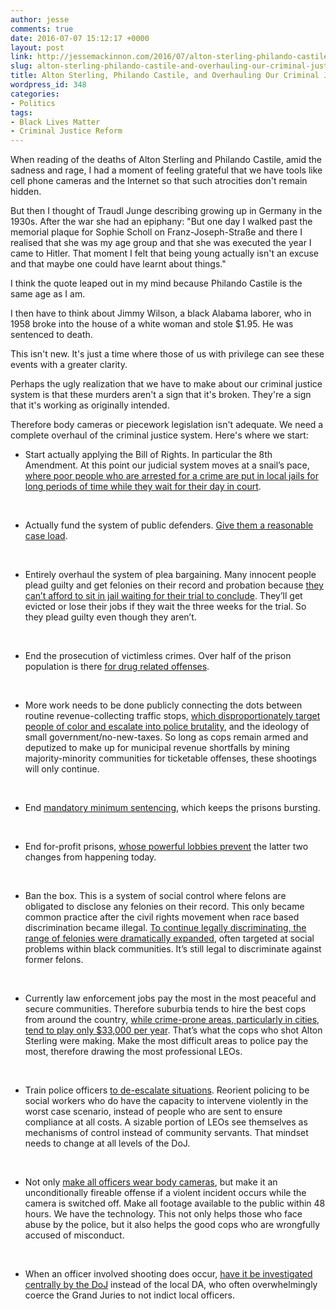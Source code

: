 ```yaml
---
author: jesse
comments: true
date: 2016-07-07 15:12:17 +0000
layout: post
link: http://jessemackinnon.com/2016/07/alton-sterling-philando-castile-and-overhauling-our-criminal-justice-system/
slug: alton-sterling-philando-castile-and-overhauling-our-criminal-justice-system
title: Alton Sterling, Philando Castile, and Overhauling Our Criminal Justice System.
wordpress_id: 348
categories:
- Politics
tags:
- Black Lives Matter
- Criminal Justice Reform
---
```


When reading of the deaths of Alton Sterling and Philando Castile, amid the sadness and rage, I had a moment of feeling grateful that we have tools like cell phone cameras and the Internet so that such atrocities don't remain hidden.

But then I thought of Traudl Junge describing growing up in Germany in the 1930s. After the war she had an epiphany: "But one day I walked past the memorial plaque for Sophie Scholl on Franz-Joseph-Straße and there I realised that she was my age group and that she was executed the year I came to Hitler. That moment I felt that being young actually isn't an excuse and that maybe one could have learnt about things."




I think the quote leaped out in my mind because Philando Castile is the same age as I am.

I then have to think about Jimmy Wilson, a black Alabama laborer, who in 1958 broke into the house of a white woman and stole $1.95. He was sentenced to death.

This isn't new. It's just a time where those of us with privilege can see these events with a greater clarity.

Perhaps the ugly realization that we have to make about our criminal justice system is that these murders aren't a sign that it's broken. They're a sign that it's working as originally intended.

Therefore body cameras or piecework legislation isn't adequate. We need a complete overhaul of the criminal justice system. Here's where we start:











- Start actually applying the Bill of Rights. In particular the 8th Amendment. At this point our judicial system moves at a snail’s pace, [where poor people who are arrested for a crime are put in local jails for long periods of time while they wait for their day in court](http://www.americasquarterly.org/aborn-prisons).










 










- Actually fund the system of public defenders. [Give them a reasonable case load](https://www.theguardian.com/commentisfree/2015/jun/17/poor-rely-public-defenders-too-overworked). 










 










- Entirely overhaul the system of plea bargaining. Many innocent people plead guilty and get felonies on their record and probation because [they can’t afford to sit in jail waiting for their trial to conclude](http://www.nybooks.com/articles/2014/11/20/why-innocent-people-plead-guilty/). They’ll get evicted or lose their jobs if they wait the three weeks for the trial. So they plead guilty even though they aren’t.










 










- End the prosecution of victimless crimes. Over half of the prison population is there [for drug related offenses](https://www.washingtonpost.com/posteverything/wp/2016/01/26/prisons-are-full-of-low-level-offenders-its-time-to-rethink-our-sentencing-laws/).










 










- More work needs to be done publicly connecting the dots between routine revenue-collecting traffic stops, [which disproportionately target people of color and escalate into police brutality](http://www.motherjones.com/politics/2015/07/police-shootings-traffic-stops-excessive-fines), and the ideology of small government/no-new-taxes. So long as cops remain armed and deputized to make up for municipal revenue shortfalls by mining majority-minority communities for ticketable offenses, these shootings will only continue.










 










- End [mandatory minimum sentencing](https://www.theguardian.com/commentisfree/2015/oct/01/a-criminal-justice-reform-bill-mandatory-minimums-not-enough), which keeps the prisons bursting.










 










- End for-profit prisons, [whose powerful lobbies prevent](https://www.washingtonpost.com/posteverything/wp/2015/04/28/how-for-profit-prisons-have-become-the-biggest-lobby-no-one-is-talking-about/) the latter two changes from happening today.










 










- Ban the box. This is a system of social control where felons are obligated to disclose any felonies on their record. This only became common practice after the civil rights movement when race based discrimination became illegal. [To continue legally discriminating, the range of felonies were dramatically expanded](http://www.truth-out.org/opinion/item/10629-truthout-interviews-michelle-alexander-on-the-irrational-race-bias-of-the-criminal-justice-and-prison-systems), often targeted at social problems within black communities. It’s still legal to discriminate against former felons.










 










- Currently law enforcement jobs pay the most in the most peaceful and secure communities. Therefore suburbia tends to hire the best cops from around the country, [while crime-prone areas, particularly in cities, tend to play only $33,000 per year](http://www.nbcnews.com/feature/in-plain-sight/police-pay-gap-many-americas-finest-struggle-poverty-wages-n232701). That’s what the cops who shot Alton Sterling were making. Make the most difficult areas to police pay the most, therefore drawing the most professional LEOs.










 










- Train police officers [to de-escalate situations](http://www.nytimes.com/2015/06/28/us/long-taught-to-use-force-police-warily-learn-to-de-escalate.html). Reorient policing to be social workers who do have the capacity to intervene violently in the worst case scenario, instead of people who are sent to ensure compliance at all costs. A sizable portion of LEOs see themselves as mechanisms of control instead of community servants. That mindset needs to change at all levels of the DoJ.










 










- Not only [make all officers wear body cameras](http://www.huffingtonpost.com/entry/police-body-camera-study_us_561d2ea1e4b028dd7ea53a56), but make it an unconditionally fireable offense if a violent incident occurs while the camera is switched off. Make all footage available to the public within 48 hours. We have the technology. This not only helps those who face abuse by the police, but it also helps the good cops who are wrongfully accused of misconduct.










 










- When an officer involved shooting does occur, [have it be investigated centrally by the DoJ](https://www.thenation.com/article/why-its-impossible-indict-cop/) instead of the local DA, who often overwhelmingly coerce the Grand Juries to not indict local officers.






